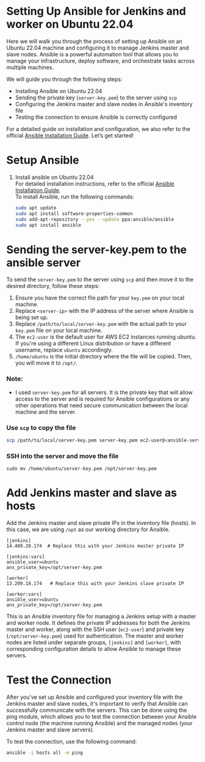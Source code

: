 
# Setting Up Ansible for Jenkins and worker on Ubuntu 22.04

Here we will walk you through the process of setting up Ansible on an Ubuntu 22.04 machine and configuring it to manage Jenkins master and slave nodes. Ansible is a powerful automation tool that allows you to manage your infrastructure, deploy software, and orchestrate tasks across multiple machines. 

We will guide you through the following steps:
- Installing Ansible on Ubuntu 22.04
- Sending the private key (`server-key.pem`) to the server using `scp`
- Configuring the Jenkins master and slave nodes in Ansible's inventory file
- Testing the connection to ensure Ansible is correctly configured

For a detailed guide on installation and configuration, we also refer to the official [Ansible Installation Guide](https://docs.ansible.com/ansible/latest/installation_guide/installation_distros.html). Let’s get started!

# Setup Ansible
1. Install ansible on Ubuntu 22.04  
   For detailed installation instructions, refer to the official [Ansible Installation Guide](https://docs.ansible.com/ansible/latest/installation_guide/installation_distros.html).  
   To install Ansible, run the following commands:
   ```sh 
   sudo apt update
   sudo apt install software-properties-common
   sudo add-apt-repository --yes --update ppa:ansible/ansible
   sudo apt install ansible
   ```
# Sending the server-key.pem to the ansible server 

To send the `server-key.pem` to the server using `scp` and then move it to the desired directory, follow these steps:

1. Ensure you have the correct file path for your `key.pem` on your local machine.
2. Replace `<server-ip>` with the IP address of the server where Ansible is being set up.
3. Replace `/path/to/local/server-key.pem` with the actual path to your `key.pem` file on your local machine.
4. The `ec2-user` is the default user for AWS EC2 instances running ubuntu. If you're using a different Linux distribution or have a different username, replace `ubuntu` accordingly.
5. `/home/ubuntu` is the initial directory where the file will be copied. Then, you will move it to `/opt/`.
### Note:
- I used `server-key.pem` for all servers. It is the private key that will allow access to the server and is required for Ansible configurations or any other operations that need secure communication between the local machine and the server.

### Use `scp` to copy the file

```sh
scp /path/to/local/server-key.pem server-key.pem ec2-user@<ansible-server-ip>:/home/ubuntu/
```
### SSH into the server and move the file
```hcl
sudo mv /home/ubuntu/server-key.pem /opt/server-key.pem
```

# Add Jenkins master and slave as hosts

Add the Jenkins master and slave private IPs in the inventory file (hosts). In this case, we are using `/opt` as our working directory for Ansible.

```hcl
[jenkins]
14.409.28.174  # Replace this with your Jenkins master private IP

[jenkins:vars]
ansible_user=ubuntu
ans_private_key=/opt/server-key.pem

[worker]
13.209.18.174   # Replace this with your Jenkins slave private IP

[worker:vars]
ansible_user=ubuntu
ans_private_key=/opt/server-key.pem
```
This is an Ansible inventory file for managing a Jenkins setup with a master and worker node. It defines the private IP addresses for both the Jenkins master and worker, along with the SSH user (`ec2-user`) and private key (`/opt/server-key.pem`) used for authentication. The master and worker nodes are listed under separate groups, `[jenkins]` and `[worker]`, with corresponding configuration details to allow Ansible to manage these servers.


# Test the Connection

After you've set up Ansible and configured your inventory file with the Jenkins master and slave nodes, it's important to verify that Ansible can successfully communicate with the servers. This can be done using the ping module, which allows you to test the connection between your Ansible control node (the machine running Ansible) and the managed nodes (your Jenkins master and slave servers).

To test the connection, use the following command:

```sh
ansible -i hosts all -m ping
```

